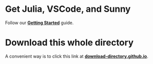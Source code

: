 # Get Julia, VSCode, and Sunny

Follow our **[Getting Started](https://github.com/SunnySuite/Sunny.jl/wiki/Getting-started-with-Julia)** guide.

# Download this whole directory

A convenient way is to click this link at **[download-directory.github.io](https://download-directory.github.io/?url=https%3A%2F%2Fgithub.com%2FSunnySuite%2FSunnyContributed%2Ftree%2Fmain%2Fworkshops%2FACNS_2024%2FExamples)**.
